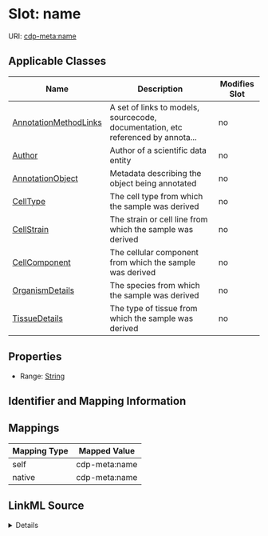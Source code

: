 

# Slot: name

URI: [cdp-meta:name](metadataname)



<!-- no inheritance hierarchy -->





## Applicable Classes

| Name | Description | Modifies Slot |
| --- | --- | --- |
| [AnnotationMethodLinks](AnnotationMethodLinks.md) | A set of links to models, sourcecode, documentation, etc referenced by annota... |  no  |
| [Author](Author.md) | Author of a scientific data entity |  no  |
| [AnnotationObject](AnnotationObject.md) | Metadata describing the object being annotated |  no  |
| [CellType](CellType.md) | The cell type from which the sample was derived |  no  |
| [CellStrain](CellStrain.md) | The strain or cell line from which the sample was derived |  no  |
| [CellComponent](CellComponent.md) | The cellular component from which the sample was derived |  no  |
| [OrganismDetails](OrganismDetails.md) | The species from which the sample was derived |  no  |
| [TissueDetails](TissueDetails.md) | The type of tissue from which the sample was derived |  no  |







## Properties

* Range: [String](String.md)





## Identifier and Mapping Information








## Mappings

| Mapping Type | Mapped Value |
| ---  | ---  |
| self | cdp-meta:name |
| native | cdp-meta:name |




## LinkML Source

<details>
```yaml
name: name
alias: name
domain_of:
- Author
- OrganismDetails
- TissueDetails
- CellType
- CellStrain
- CellComponent
- AnnotationObject
- AnnotationMethodLinks
range: string

```
</details>
